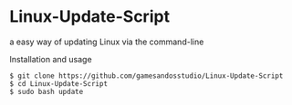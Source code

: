# Linux-Update-Script
a easy way of updating Linux via the command-line

Installation and usage
```shell
$ git clone https://github.com/gamesandosstudio/Linux-Update-Script
$ cd Linux-Update-Script
$ sudo bash update
```

